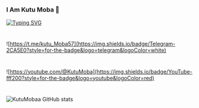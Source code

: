 ### I Am Kutu Moba  👋

<!--
**KutuMobaa/KutuMobaa** is a ✨ _special_ ✨ repository because its `README.md` (this file) appears on your GitHub profile.

Here are some ideas to get you started:

- 🔭 I’m currently working on ...
- 🌱 I’m currently learning ...
- 👯 I’m looking to collaborate on ...
- 🤔 I’m looking for help with ...
- 💬 Ask me about ...
- 📫 How to reach me: ...
- 😄 Pronouns: ...
- ⚡ Fun fact: ...
-->
[![Typing SVG](https://readme-typing-svg.demolab.com/?lines=Selamat+Datang+Di+Dunia+Matrix;Semua+Repository+Sudah+Teruji)](https://git.io/typing-svg)
#

#
![https://t.me/kutu_Moba57](https://img.shields.io/badge/Telegram-2CA5E0?style=for-the-badge&logo=telegram&logoColor=white) 
#
 ![https://youtube.com/@KutuMoba](https://img.shields.io/badge/YouTube-fff200?style=for-the-badge&logo=youtube&logoColor=red)
#
![KutuMobaa GitHub stats](https://github-readme-stats.vercel.app/api?username=KutuMobaa&show_icons=true&theme=radical)
